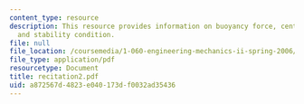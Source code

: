 ```yaml
---
content_type: resource
description: This resource provides information on buoyancy force, centre of buoyancy,
  and stability condition.
file: null
file_location: /coursemedia/1-060-engineering-mechanics-ii-spring-2006/a872567d4823e040173df0032ad35436_recitation2.pdf
file_type: application/pdf
resourcetype: Document
title: recitation2.pdf
uid: a872567d-4823-e040-173d-f0032ad35436
---
```

